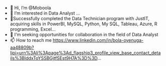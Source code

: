 - 👋 Hi, I’m @Moboola
- 👀 I’m interested in Data Analyst ...
- 🌱Successfully completed the Data Technician program with JustIT, acquiring skills in PowerBI, MySQL, Python, My SQL, Tableau, Azure, R programming, Excel...
- 💞️ I'm seeking opportunities for collaboration in the field of Data Analyst
- 📫 How to reach me https://www.linkedin.com/in/bola-oyenuga-aa48809b?lipi=urn%3Ali%3Apage%3Ad_flagship3_profile_view_base_contact_details%3BlddxToYSSBGjtfSEst9H7A%3D%3D...

<!---
Moboola/Moboola is a ✨ special ✨ repository because its `README.md` (this file) appears on your GitHub profile.
You can click the Preview link to take a look at your changes.
--->
